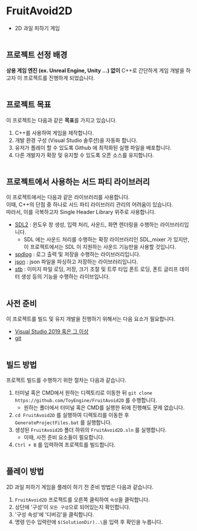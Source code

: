 # FruitAvoid2D
- 2D 과일 피하기 게임
<br><br>


## 프로젝트 선정 배경

**상용 게임 엔진 (ex. Unreal Engine, Unity ...) 없이** C++로 간단하게 게임 개발을 하고자 이 프로젝트를 진행하게 되었습니다.
<br><br>


## 프로젝트 목표

이 프로젝트는 다음과 같은 **목표**를 가지고 있습니다.  
1. C++를 사용하여 게임을 제작합니다.  
2. 개발 환경 구성 (Visual Studio 솔루션)을 자동화 합니다.  
3. 유저가 플레이 할 수 있도록 Github 에 최적화된 실행 파일을 배포합니다.
4. 다른 개발자가 확장 및 유지할 수 있도록 오픈 소스를 유지합니다.
<br><br>


## 프로젝트에서 사용하는 서드 파티 라이브러리

이 프로젝트에서는 다음과 같은 라이브러리를 사용합니다.  
이때, C++의 단점 중 하나로 서드 파티 라이브러리 관리의 어려움이 있습니다.  
따라서, 이를 극복하고자 Single Header Library 위주로 사용합니다.  
- [SDL2](https://github.com/libsdl-org/SDL) : 윈도우 창 생성, 입력 처리, 사운드, 화면 렌더링을 수행하는 라이브러리입니다.
  - SDL 에는 사운드 처리를 수행하는 확장 라이브러리인 SDL_mixer 가 있지만, 이 프로젝트에서는 SDL 이 지원하는 사운드 기능만을 사용할 것입니다.
- [spdlog](https://github.com/gabime/spdlog) : 로그 출력 및 저장을 수행하는 라이브러리입니다.
- [json](https://github.com/nlohmann/json) : json 파일을 파싱하고 저장하는 라이브러리입니다.
- [stb](https://github.com/nothings/stb) : 이미지 파일 로딩, 저장, 크기 조절 및 트루 타입 폰트 로딩, 폰트 글리프 데이터 생성 등의 기능을 수행하는 라이브입니다.
<br><br>


## 사전 준비

이 프로젝트를 빌드 및 유지 개발을 진행하기 위해서는 다음 요소가 필요합니다.
- [Visual Studio 2019 혹은 그 이상](https://visualstudio.microsoft.com/ko/)
- [git](https://git-scm.com/)
<br><br>


## 빌드 방법

프로젝트 빌드를 수행하기 위한 절차는 다음과 같습니다.  
1. 터미널 혹은 CMD에서 원하는 디렉토리로 이동한 뒤 `git clone https://github.com/ToyEngine/FruitAvoid2D` 를 수행합니다.
    - 원하는 폴더에서 터미널 혹은 CMD를 실행한 뒤에 진행해도 문제 없습니다.
2. `cd FruitAvoid2D` 를 실행하여 디렉토리를 이동한 후 `GenerateProjectFiles.bat` 를 실행합니다.
3. 생성된 `FruitAvoid2D` 폴더 하위의 `FruitAvoid2D.sln` 를 실행합니다.
    - 이때, 사전 준비 요소들이 필요합니다.
4. `Ctrl + B` 를 입력하여 프로젝트를 빌드합니다.
<br><br>


## 플레이 방법

2D 과일 피하기 게임을 플레이 하기 전 준비 방법은 다음과 같습니다.
1. `FruitAvoid2D` 프로젝트를 오른쪽 클릭하여 `속성`을 클릭합니다.
2. 상단에 '구성'이 `모든 구성`으로 되어있는지 확인합니다.
3. '구성 속성'에 '디버깅'을 클릭합니다.
4. 명령 인수 입력란에 `$(SolutionDir)..\`을 입력 후 확인을 누릅니다.
<br><br>

